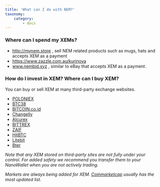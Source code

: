 ```yaml
---
title: 'What can I do with NEM?'
taxonomy:
    category:
        - docs
---
```


### Where can I spend my XEMs? 
* http://mynem.store , sell NEM related products such as mugs, hats and accepts XEM as a payment
* https://www.zazzle.com.au/kurinoya 
* www.nembid.xyz , similar to eBay that accepts XEM as a payment.

### How do I invest in XEM? Where can I buy XEM?

You can buy or sell XEM at many third-party exchange websites.

* [POLONIEX](https://poloniex.com/)
* [BTC38](http://www.btc38.com/trade_en.html)
* [BITCOIN.co.id](https://www.bitcoin.co.id/)
* [Changelly](https://changelly.com/)
* [Alcurex](https://alcurex.com/#BLC-BTC)
* [BITTREX](https://bittrex.com/)
* [ZAIF](https://zaif.jp/?lang=en)
* [HitBTC](https://hitbtc.com/)
* [Litebit](https://www.litebit.eu/en)
* [Bter](https://bter.com/)

_Note that any XEM stored on third-party sites are not fully under your control. For added safety we recommend you transfer them to your NanoWallet when you are not actively trading._

_Markets are always being added for XEM. [Coinmarketcap](https://coinmarketcap.com/currencies/nem/#markets) usually has the most updated list._